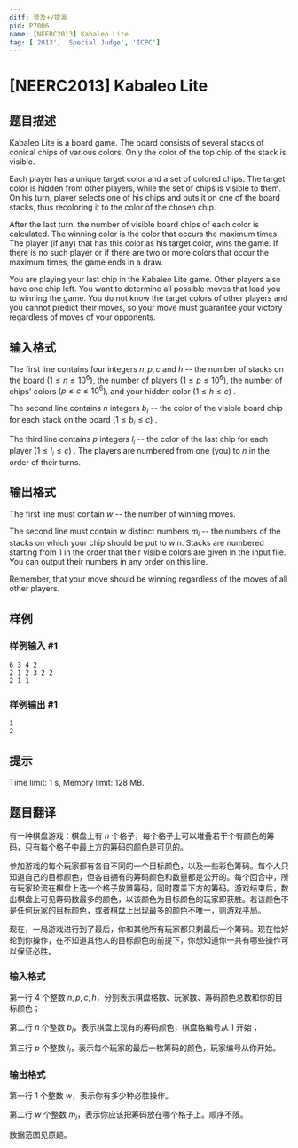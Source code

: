 ```yaml
---
diff: 普及+/提高
pid: P7006
name: [NEERC2013] Kabaleo Lite
tag: ['2013', 'Special Judge', 'ICPC']
---
```

# [NEERC2013] Kabaleo Lite
## 题目描述



Kabaleo Lite is a board game. The board consists of several stacks of conical chips of various colors. Only the color of the top chip of the stack is visible.

Each player has a unique target color and a set of colored chips. The target color is hidden from other players, while the set of chips is visible to them. On his turn, player selects one of his chips and puts it on one of the board stacks, thus recoloring it to the color of the chosen chip.

After the last turn, the number of visible board chips of each color is calculated. The winning color is the color that occurs the maximum times. The player (if any) that has this color as his target color, wins the game. If there is no such player or if there are two or more colors that occur the maximum times, the game ends in a draw.

You are playing your last chip in the Kabaleo Lite game. Other players also have one chip left. You want to determine all possible moves that lead you to winning the game. You do not know the target colors of other players and you cannot predict their moves, so your move must guarantee your victory regardless of moves of your opponents.


## 输入格式



The first line contains four integers $n , p , c$ and $h$ -- the number of stacks on the board $(1 \le n \le 10^{6}),$ the number of players $(1 \le p \le 10^{6}),$ the number of chips' colors $(p \le c \le 10^{6}),$ and your hidden color $(1 \le h \le c)$ .

The second line contains $n$ integers $b_{i}$ -- the color of the visible board chip for each stack on the board $(1 \le b_{i} \le c)$ .

The third line contains $p$ integers $l_{i}$ -- the color of the last chip for each player $(1 \le l_{i} \le c)$ . The players are numbered from one (you) to $n$ in the order of their turns.


## 输出格式



The first line must contain $w$ -- the number of winning moves.

The second line must contain $w$ distinct numbers $m_{i}$ -- the numbers of the stacks on which your chip should be put to win. Stacks are numbered starting from $1$ in the order that their visible colors are given in the input file. You can output their numbers in any order on this line.

Remember, that your move should be winning regardless of the moves of all other players.


## 样例

### 样例输入 #1
```
6 3 4 2
2 1 2 3 2 2
2 1 1

```
### 样例输出 #1
```
1
2

```
## 提示

Time limit: 1 s, Memory limit: 128 MB. 


## 题目翻译

有一种棋盘游戏：棋盘上有 $n$ 个格子，每个格子上可以堆叠若干个有颜色的筹码，只有每个格子中最上方的筹码的颜色是可见的。

参加游戏的每个玩家都有各自不同的一个目标颜色，以及一些彩色筹码。每个人只知道自己的目标颜色，但各自拥有的筹码颜色和数量都是公开的。每个回合中，所有玩家轮流在棋盘上选一个格子放置筹码，同时覆盖下方的筹码。游戏结束后，数出棋盘上可见筹码数最多的颜色，以该颜色为目标颜色的玩家即获胜。若该颜色不是任何玩家的目标颜色，或者棋盘上出现最多的颜色不唯一，则游戏平局。

现在，一局游戏进行到了最后，你和其他所有玩家都只剩最后一个筹码。现在恰好轮到你操作，在不知道其他人的目标颜色的前提下，你想知道你一共有哪些操作可以保证必胜。

### 输入格式

第一行 $4$ 个整数 $n,p,c,h$，分别表示棋盘格数、玩家数、筹码颜色总数和你的目标颜色；

第二行 $n$ 个整数 $b_i$，表示棋盘上现有的筹码颜色，棋盘格编号从 $1$ 开始；

第三行 $p$ 个整数 $l_i$，表示每个玩家的最后一枚筹码的颜色，玩家编号从你开始。

### 输出格式

第一行 $1$ 个整数 $w$，表示你有多少种必胜操作。

第二行 $w$ 个整数 $m_i$，表示你应该把筹码放在哪个格子上。顺序不限。

数据范围见原题。
